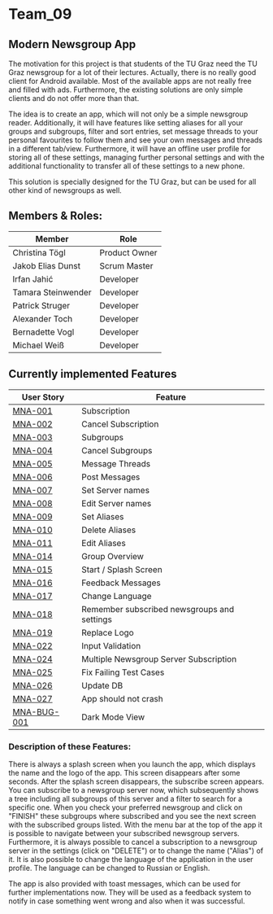 # Team_09
## Modern Newsgroup App
The motivation for this project is that students of the TU Graz need the TU Graz newsgroup for a lot of their lectures. Actually, there is no really good client for Android available. Most of the available apps are not really free and filled with ads. Furthermore, the existing solutions are only simple clients and do not offer more than that.

The idea is to create an app, which will not only be a simple newsgroup reader. Additionally, it will have features like setting aliases for all your groups and subgroups, filter and sort entries, set message threads to your personal favourites to follow them and see your own messages and threads in a different tab/view.
Furthermore, it will have an offline user profile for storing all of these settings, managing further personal settings and with the additional functionality to transfer all of these settings to a new phone.

This solution is specially designed for the TU Graz, but can be used for all other kind of newsgroups as well.

## Members & Roles:
Member| Role
-------- | -------- 
Christina Tögl   | Product Owner
Jakob Elias Dunst | Scrum Master
Irfan Jahić | Developer
Tamara Steinwender | Developer
Patrick Struger | Developer
Alexander Toch | Developer
Bernadette Vogl | Developer
Michael Weiß | Developer

## Currently implemented Features
User Story | Feature
-------- | -------- 
[MNA-001](https://github.com/sw21-tug/Team_09/issues/1)  | Subscription
[MNA-002](https://github.com/sw21-tug/Team_09/issues/2)  | Cancel Subscription
[MNA-003](https://github.com/sw21-tug/Team_09/issues/3)  | Subgroups
[MNA-004](https://github.com/sw21-tug/Team_09/issues/4)  | Cancel Subgroups
[MNA-005](https://github.com/sw21-tug/Team_09/issues/5)  | Message Threads
[MNA-006](https://github.com/sw21-tug/Team_09/issues/6)  | Post Messages
[MNA-007](https://github.com/sw21-tug/Team_09/issues/7)  | Set Server names
[MNA-008](https://github.com/sw21-tug/Team_09/issues/8)  | Edit Server names
[MNA-009](https://github.com/sw21-tug/Team_09/issues/9)  | Set Aliases
[MNA-010](https://github.com/sw21-tug/Team_09/issues/10)  | Delete Aliases
[MNA-011](https://github.com/sw21-tug/Team_09/issues/11)  | Edit Aliases
[MNA-014](https://github.com/sw21-tug/Team_09/issues/14)  | Group Overview
[MNA-015](https://github.com/sw21-tug/Team_09/issues/19)  | Start / Splash Screen
[MNA-016](https://github.com/sw21-tug/Team_09/issues/20)  | Feedback Messages
[MNA-017](https://github.com/sw21-tug/Team_09/issues/37)  | Change Language
[MNA-018](https://github.com/sw21-tug/Team_09/issues/47)  | Remember subscribed newsgroups and settings
[MNA-019](https://github.com/sw21-tug/Team_09/issues/28)  | Replace Logo
[MNA-022](https://github.com/sw21-tug/Team_09/issues/53)  | Input Validation
[MNA-024](https://github.com/sw21-tug/Team_09/issues/60)  | Multiple Newsgroup Server Subscription
[MNA-025](https://github.com/sw21-tug/Team_09/issues/59)  | Fix Failing Test Cases
[MNA-026](https://github.com/sw21-tug/Team_09/issues/63)  | Update DB
[MNA-027](https://github.com/sw21-tug/Team_09/issues/70)  | App should not crash
[MNA-BUG-001](https://github.com/sw21-tug/Team_09/issues/55)  | Dark Mode View


### Description of these Features:
There is always a splash screen when you launch the app, which displays the name and the logo of the app. This screen disappears after some seconds. 
After the splash screen disappears, the subscribe screen appears. You can subscribe to a newsgroup server now, which subsequently shows a tree including all subgroups of this server and a filter to search for a specific one. When you check your preferred newsgroup and click on "FINISH" these subgroups where subscribed and you see the next screen with the subscribed groups listed. With the menu bar at the top of the app it is possible to navigate between your subscribed newsgroup servers.
Furthermore, it is always possible to cancel a subscription to a newsgroup server in the settings (click on "DELETE") or to change the name ("Alias") of it. It is also possible to change the language of the application in the user profile. The language can be changed to Russian or English. 

The app is also provided with toast messages, which can be used for further implementations now. They will be used as a feedback system to notify in case something went wrong and also when it was successful.  
